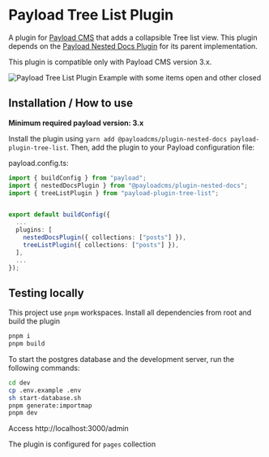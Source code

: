 # Payload Tree List Plugin

A plugin for [Payload CMS](https://github.com/payloadcms/payload) that adds a collapsible Tree list view. This plugin depends on the [Payload Nested Docs Plugin](https://github.com/payloadcms/payload/tree/beta/packages/plugin-nested-docs) for its parent implementation.

This plugin is compatible only with Payload CMS version 3.x.

![Payload Tree List Plugin Example with some items open and other closed](./images/payload-plugin-tree-list.gif)

## Installation / How to use

**Minimum required payload version: 3.x**

Install the plugin using `yarn add @payloadcms/plugin-nested-docs payload-plugin-tree-list`. Then, add the plugin to your Payload configuration file:

payload.config.ts:

```ts
import { buildConfig } from "payload";
import { nestedDocsPlugin } from "@payloadcms/plugin-nested-docs";
import { treeListPlugin } from "payload-plugin-tree-list";


export default buildConfig({
  ...
  plugins: [
    nestedDocsPlugin({ collections: ["posts"] }),
    treeListPlugin({ collections: ["posts"] }),
  ],
  ...
});

```

## Testing locally

This project use `pnpm` workspaces.
Install all dependencies from root and build the plugin

```sh
pnpm i
pnpm build
```


To start the postgres database and the development server, run the following commands:

```sh
cd dev
cp .env.example .env
sh start-database.sh
pnpm generate:importmap
pnpm dev
```

Access http://localhost:3000/admin

The plugin is configured for `pages` collection


